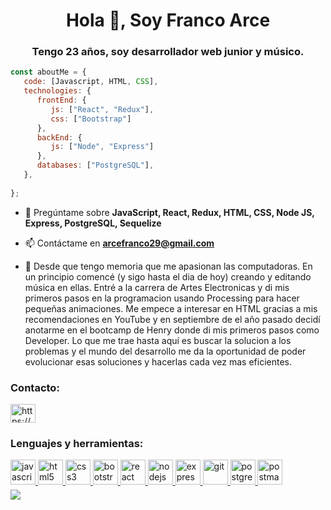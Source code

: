 


<h1 align="center">Hola 👋, Soy Franco Arce</h1>



<h3 align="center">Tengo 23 años, soy desarrollador web junior y músico.</h3>

```javascript
const aboutMe = {
   code: [Javascript, HTML, CSS],
   technologies: {
      frontEnd: {
         js: ["React", "Redux"],
         css: ["Bootstrap"]
      },
      backEnd: {
         js: ["Node", "Express"]
      },
      databases: ["PostgreSQL"],
   },
  
};
```


- 💬 Pregúntame sobre **JavaScript, React, Redux, HTML, CSS, Node JS, Express, PostgreSQL, Sequelize**

- 📫 Contáctame en **arcefranco29@gmail.com**

- 📄 Desde que tengo memoria que me apasionan las computadoras. En un principio comencé (y sigo hasta el dia de hoy) creando y editando música en ellas. Entré a la 
carrera de Artes Electronicas y di mis primeros pasos en la programacion usando Processing para hacer pequeñas animaciones. Me empece a interesar en HTML gracias a 
mis recomendaciones en YouTube y en septiembre de el año pasado decidí anotarme en el bootcamp de Henry donde di mis primeros pasos como Developer. 
   Lo que me trae hasta aquí es buscar la solucion a los problemas y el mundo del desarrollo me da la oportunidad de poder evolucionar esas soluciones y hacerlas cada vez mas eficientes.



<h3 align="left">Contacto:</h3>
<p align="left">
<a href="https://www.linkedin.com/in/arcefranco" target="_blank"><img align="center" src="https://cdn.jsdelivr.net/npm/simple-icons@3.0.1/icons/linkedin.svg" alt="https://www.linkedin.com/in/arcefranco/" height="30" width="40" /></a>

</p>

<h3 align="left">Lenguajes y herramientas:</h3>

<p align="left">  <a href="https://developer.mozilla.org/en-US/docs/Web/JavaScript" target="_blank"> <img src="https://upload.wikimedia.org/wikipedia/commons/thumb/9/99/Unofficial_JavaScript_logo_2.svg/1024px-Unofficial_JavaScript_logo_2.svg.png" alt="javascript" width="40" height="40"/> </a> 
<a href="https://www.w3.org/html/" target="_blank"> <img src="https://upload.wikimedia.org/wikipedia/commons/thumb/3/38/HTML5_Badge.svg/600px-HTML5_Badge.svg.png" alt="html5" width="40" height="40"/> </a>
<a href="https://www.w3schools.com/css/" target="_blank"> <img src="https://cdn4.iconfinder.com/data/icons/social-media-logos-6/512/121-css3-512.png" alt="css3" width="40" height="40"/> </a> 
<a href="https://getbootstrap.com" target="_blank"> <img src="https://upload.wikimedia.org/wikipedia/commons/thumb/b/b2/Bootstrap_logo.svg/1024px-Bootstrap_logo.svg.png" alt="bootstrap" width="40" height="40"/> </a> 
<a href="https://reactjs.org/" target="_blank"> <img src="https://seeklogo.com/images/R/react-logo-7B3CE81517-seeklogo.com.png" alt="react" width="40" height="40"/> </a> 
<!-- <a href="https://reactnative.dev/" target="_blank"> <img src="https://reactnative.dev/img/header_logo.svg" alt="reactnative" width="40" height="40"/> </a>  -->
<!-- <a href="https://redux.js.org" target="_blank"> <img src="https://seeklogo.com/images/R/redux-logo-9CA6836C12-seeklogo.com.png" alt="redux" width="40" height="40"/> </a> <a href="https://sass-lang.com" target="_blank"> <img src="https://upload.wikimedia.org/wikipedia/commons/thumb/9/96/Sass_Logo_Color.svg/1280px-Sass_Logo_Color.svg.png" alt="sass" width="40" height="40"/> </a> -->
<!-- <a href="https://babeljs.io/" target="_blank"> <img src="https://www.vectorlogo.zone/logos/babeljs/babeljs-icon.svg" alt="babel" width="40" height="40"/> </a> -->
<a href="https://nodejs.org" target="_blank"> <img src="https://cdn.pixabay.com/photo/2015/04/23/17/41/node-js-736399_960_720.png" alt="nodejs" height="40"/> </a>
<a href="https://expressjs.com" target="_blank"> <img src="https://i.cloudup.com/zfY6lL7eFa-3000x3000.png" alt="express" height="40"/> </a> 
<a href="https://git-scm.com/" target="_blank"> <img src="https://www.vectorlogo.zone/logos/git-scm/git-scm-icon.svg" alt="git" width="40" height="40"/> </a> 
<a href="https://www.postgresql.org" target="_blank"> <img src="https://upload.wikimedia.org/wikipedia/commons/thumb/2/29/Postgresql_elephant.svg/1200px-Postgresql_elephant.svg.png" alt="postgresql" width="40" height="40"/> </a> 
<a href="https://postman.com" target="_blank"> <img src="https://www.vectorlogo.zone/logos/getpostman/getpostman-icon.svg" alt="postman" width="40" height="40"/> </a> 
<!-- <a href="https://mochajs.org" target="_blank"> <img src="https://www.vectorlogo.zone/logos/mochajs/mochajs-icon.svg" alt="mocha" width="40" height="40"/> </a>
<a href="https://www.typescriptlang.org/" target="_blank"> <img src="https://upload.wikimedia.org/wikipedia/commons/thumb/4/4c/Typescript_logo_2020.svg/1200px-Typescript_logo_2020.svg.png" alt="typescript" width="40" height="40"/> </a>
 -->
   <br/>
   <img style="margin-top:5px" src="https://github-readme-stats.vercel.app/api/top-langs/?username=arcefranco" />

